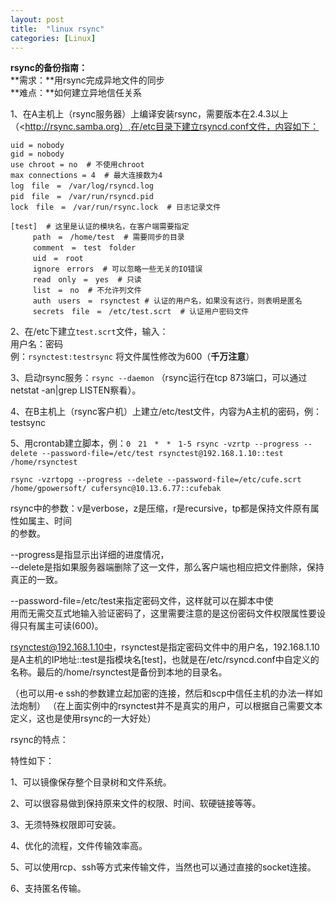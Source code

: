 ```yaml
---
layout: post
title:  "linux rsync"
categories: [Linux]
---
```


**rsync的备份指南：**   
**需求：**用rsync完成异地文件的同步   
**难点：**如何建立异地信任关系 

1、在A主机上（rsync服务器）上编译安装rsync，需要版本在2.4.3以上（<http://rsync.samba.org）,在/etc目录下建立rsyncd.conf文件，内容如下：  
```
uid = nobody  
gid = nobody  
use chroot = no  # 不使用chroot  
max connections = 4  # 最大连接数为4 
log　file　=　/var/log/rsyncd.log  
pid　file　=　/var/run/rsyncd.pid  
lock　file　=　/var/run/rsync.lock  # 日志记录文件 

[test]  # 这里是认证的模块名，在客户端需要指定 
　　　path　=　/home/test  # 需要同步的目录 
　　　comment　=　test　folder  
　　　uid　=　root  
　　　ignore　errors  # 可以忽略一些无关的IO错误 
　　　read　only　=　yes  # 只读 
　　　list　=　no  # 不允许列文件 
　　　auth　users　=　rsynctest # 认证的用户名，如果没有这行，则表明是匿名 
　　　secrets　file　=　/etc/test.scrt  # 认证用户密码文件 
```
2、在/etc下建立`test.scrt`文件，输入：   
用户名：密码   
例：`rsynctest:testrsync` 
将文件属性修改为600（**千万注意**） 

3、启动rsync服务：`rsync --daemon` （rsync运行在tcp 873端口，可以通过netstat -an|grep LISTEN察看）。 

4、在B主机上（rsync客户机）上建立/etc/test文件，内容为A主机的密码，例： 
testsync 

5、用crontab建立脚本，例：`0　21　*　*　1-5 rsync -vzrtp --progress --delete --password-file=/etc/test rsynctest@192.168.1.10::test /home/rsynctest`  

`rsync -vzrtopg --progress --delete --password-file=/etc/cufe.scrt /home/gpowersoft/ cufersync@10.13.6.77::cufebak` 

rsync中的参数：v是verbose，z是压缩，r是recursive，tp都是保持文件原有属性如属主、时间  
的参数。  

--progress是指显示出详细的进度情况，  
--delete是指如果服务器端删除了这一文件，那么客户端也相应把文件删除，保持真正的一致。  

--password-file=/etc/test来指定密码文件，这样就可以在脚本中使  
用而无需交互式地输入验证密码了，这里需要注意的是这份密码文件权限属性要设得只有属主可读(600)。 
  
rsynctest@192.168.1.10中，rsynctest是指定密码文件中的用户名，192.168.1.10是A主机的IP地址::test是指模块名[test]，也就是在/etc/rsyncd.conf中自定义的名称。最后的/home/rsynctest是备份到本地的目录名。 

（也可以用-e ssh的参数建立起加密的连接，然后和scp中信任主机的办法一样如法炮制） 
（在上面实例中的rsynctest并不是真实的用户，可以根据自己需要文本定义，这也是使用rsync的一大好处） 

rsync的特点： 

特性如下：  

1、可以镜像保存整个目录树和文件系统。 

2、可以很容易做到保持原来文件的权限、时间、软硬链接等等。 

3、无须特殊权限即可安装。  

4、优化的流程，文件传输效率高。 

5、可以使用rcp、ssh等方式来传输文件，当然也可以通过直接的socket连接。  

6、支持匿名传输。  


